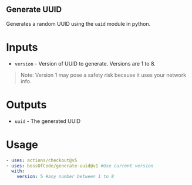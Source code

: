 ## Generate UUID
Generates a random UUID using the `uuid` module in python.

# Inputs
* `version` - Version of UUID to generate. Versions are 1 to 8.
> Note: Version 1 may pose a safety risk because it uses your network info.

# Outputs
* `uuid` - The generated UUID

# Usage
```yaml
- uses: actions/checkout@v5
- uses: bossOfCode/generate-uuid@v1 #Use current version
  with: 
    version: 5 #any number between 1 to 8
```
